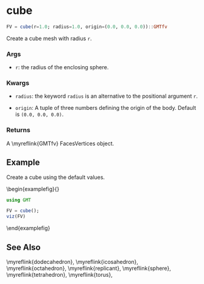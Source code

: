 # cube

```julia
FV = cube(r=1.0; radius=1.0, origin=(0.0, 0.0, 0.0))::GMTfv
```

Create a cube mesh with radius `r`. 

### Args
- `r`: the radius of the enclosing sphere.

### Kwargs
- `radius`: the keyword `radius` is an alternative to the positional argument `r`.

- `origin`: A tuple of three numbers defining the origin of the body. Default is `(0.0, 0.0, 0.0)`.

### Returns
A \myreflink{GMTfv} FacesVertices object.

Example
-------

Create a cube using the default values.

\begin{examplefig}{}
```julia
using GMT

FV = cube();
viz(FV)
```
\end{examplefig}

See Also
--------

\myreflink{dodecahedron}, \myreflink{icosahedron}, \myreflink{octahedron}, \myreflink{replicant}, \myreflink{sphere}, \myreflink{tetrahedron}, \myreflink{torus},  